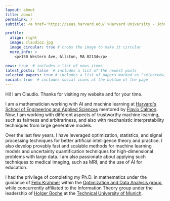 ```yaml
---
layout: about
title: about
permalink: /
subtitle: <a href='https://seas.harvard.edu/'>Harvard University - John A. Paulson School of Engineering and Applied Sciences</a>.

profile:
  align: right
  image: claudio2.jpg
  image_circular: true # crops the image to make it circular
  more_info: >
    <p>150 Western Ave, Allston, MA 02134</p>

news: true  # includes a list of news items
latest_posts: false  # includes a list of the newest posts
selected_papers: true # includes a list of papers marked as "selected={true}"
social: true  # includes social icons at the bottom of the page
---
```


Hi! I am Claudio. Thanks for visiting my website and for your time. 

I am a mathematician working with AI and machine learning at [Harvard's School of Engineering and Applied Sciences](https://seas.harvard.edu/) mentored by [Flavio Calmon](https://people.seas.harvard.edu/~flavio/). Now, I am working with different aspects of trustworthy machine learning, such as fairness and arbitrariness, and also with mechanistic interpretability techniques from large generative models. 

Over the last few years, I have leveraged optimization, statistics, and signal processing techniques for better artificial intelligence theory and practice. I also develop provably fast and scalable methods for machine learning models and uncertainty quantification techniques for high-dimensional problems with large data. I am also passionate about applying such techniques to medical imaging, such as MRI, and the use of AI for education. 

I had the privilege of completing my Ph.D. in mathematics under the guidance of [Felix Krahmer](https://www.professoren.tum.de/en/krahmer-felix/) within the [Optimization and Data Analysis group](https://www.math.cit.tum.de/en/math/research/groups/data-science/), while concurrently affiliated to the Information Theory group under the leadership of [Holger Boche](https://www.professoren.tum.de/en/boche-holger/) at the [Technical University of Munich](www.tum.de).

<!-- Outside the university, you can find me traveling to some off-the-beaten-path places or reading about international politics.--> 

<!--Put your address / P.O. box / other info right below your picture. You can also disable any of these elements by editing `profile` property of the YAML header of your `_pages/about.md`. Edit `_bibliography/papers.bib` and Jekyll will render your [publications page](/al-folio/publications/) automatically.-->

<!--Link to your social media connections, too. This theme is set up to use [Font Awesome icons](http://fortawesome.github.io/Font-Awesome/) and [Academicons](https://jpswalsh.github.io/academicons/), like the ones below. Add your Facebook, Twitter, LinkedIn, Google Scholar, or just disable all of them.-->
